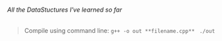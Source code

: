 ###### All the DataStuctures I've learned so far

>Compile using command line: ```g++ -o out **filename.cpp** ```
>                               ```./out```
